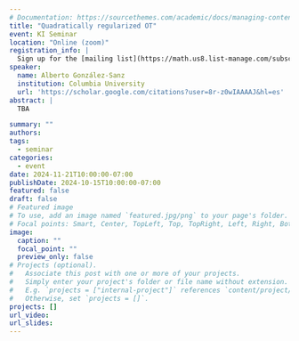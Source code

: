 ```yaml
---
# Documentation: https://sourcethemes.com/academic/docs/managing-content/
title: "Quadratically regularized OT"
event: KI Seminar
location: "Online (zoom)"
registration_info: |
  Sign up for the [mailing list](https://math.us8.list-manage.com/subscribe/post?u=c9cc3beec9fa57d7299ac161c&id=845fe9abdc) to receive the connection details
speaker:
  name: Alberto González-Sanz
  institution: Columbia University
  url: 'https://scholar.google.com/citations?user=8r-z0wIAAAAJ&hl=es'
abstract: |
  TBA

summary: ""
authors: 
tags:
  - seminar
categories:
  - event
date: 2024-11-21T10:00:00-07:00
publishDate: 2024-10-15T10:00:00-07:00
featured: false
draft: false
# Featured image
# To use, add an image named `featured.jpg/png` to your page's folder.
# Focal points: Smart, Center, TopLeft, Top, TopRight, Left, Right, BottomLeft, Bottom, BottomRight.
image:
  caption: ""
  focal_point: ""
  preview_only: false
# Projects (optional).
#   Associate this post with one or more of your projects.
#   Simply enter your project's folder or file name without extension.
#   E.g. `projects = ["internal-project"]` references `content/project/deep-learning/index.md`.
#   Otherwise, set `projects = []`.
projects: []
url_video:
url_slides:
---
```

